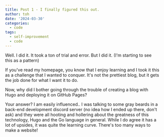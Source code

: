 ```yaml
---
title: Post 1 - I finally figured this out.
author: toh
date: '2024-03-30'
categories:
  - code
tags:
  - self-improvement
  - code
---
```


Well. I did it. It took a ton of trial and error. But I did it. (I'm starting to see this as a pattern)

If you've read my homepage, you know that I enjoy learning and I took it this as a challenge that I wanted to conquer. It's not the prettiest blog, but it gets the job done for what I want it to do. 

Now, why did I bother going through the trouble of creating a blog with Hugo and deploying it on GitHub Pages? 

Your answer? I am easily influenced.. I was talking to some gray beards in a back-end development discord server (no idea how I ended up there, don't ask) and they were all hooting and hollering about the greatness of this technology, Hugo and the Go language in general. While I do agree it has a lot of upsides, it was quite the learning curve. There's too many ways to make a website!
